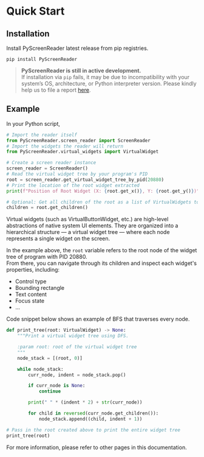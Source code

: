 # Quick Start

## Installation
Install PyScreenReader latest release from pip registries.
```shell
pip install PyScreenReader
```
> **PyScreenReader is still in active development.**  
> If installation via `pip` fails, it may be due to incompatibility with your system’s OS, architecture, or Python interpreter version.
> Please kindly help us to file a report [here](https://github.com/PyScreenReader/PyScreenReader/issues).

## Example
In your Python script,
```py
# Import the reader itself
from PyScreenReader.screen_reader import ScreenReader
# Import the widgets the reader will return
from PyScreenReader.virtual_widgets import VirtualWidget

# Create a screen reader instance
screen_reader = ScreenReader()
# Read the virtual widget tree by your program's PID
root = screen_reader.get_virtual_widget_tree_by_pid(20880)
# Print the location of the root widget extracted
print(f"Position of Root Widget (X: {root.get_x()}, Y: {root.get_y()})")

# Optional: Get all children of the root as a list of VirtualWidgets to traverse the tree!
children = root.get_children()
```

Virtual widgets (such as VirtualButtonWidget, etc.) are high-level abstractions of native system UI elements.
They are organized into a hierarchical structure — a virtual widget tree — where each node represents a single widget on the screen.

In the example above, the `root` variable refers to the root node of the widget tree of program with PID 20880.  
From there, you can navigate through its children and inspect each widget's properties, including:
- Control type
- Bounding rectangle
- Text content
- Focus state
- ...

Code snippet below shows an example of BFS that traverses every node.
```python
def print_tree(root: VirtualWidget) -> None:
    """Print a virtual widget tree using DFS.

    :param root: root of the virtual widget tree
    """
    node_stack = [(root, 0)]

    while node_stack:
        curr_node, indent = node_stack.pop()

        if curr_node is None:
            continue

        print(" " * (indent * 2) + str(curr_node))

        for child in reversed(curr_node.get_children()):
            node_stack.append((child, indent + 1))

# Pass in the root created above to print the entire widget tree
print_tree(root)
```

For more information, please refer to other pages in this documentation.
